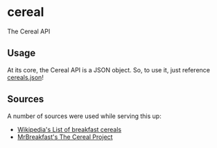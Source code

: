 # cereal

The Cereal API

## Usage

At its core, the Cereal API is a JSON object. So, to use it, just reference [cereals.json](cereals.json)!

## Sources

A number of sources were used while serving this up:

* [Wikipedia's List of breakfast cereals](https://en.wikipedia.org/wiki/List_of_breakfast_cereals)
* [MrBreakfast's The Cereal Project](https://www.mrbreakfast.com/cereal_home.asp)

